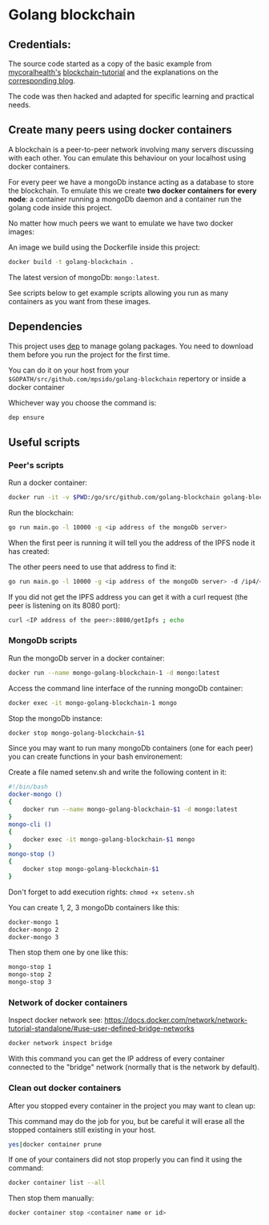 # Golang blockchain

## Credentials:

The source code started as a copy of the basic example from [mycoralhealth's](https://github.com/mycoralhealth/) [blockchain-tutorial](https://github.com/mycoralhealth/blockchain-tutorial/tree/a2893c0c386fbcca63d2c2cad2eb65689c758161) and the explanations on the [corresponding blog](https://medium.com/@mycoralhealth/code-a-simple-p2p-blockchain-in-go-46662601f417).

The code was then hacked and adapted for specific learning and practical needs.

## Create many peers using docker containers 

A blockchain is a peer-to-peer network involving many servers discussing with each other. You can emulate this behaviour on your localhost using docker containers.

For every peer we have a mongoDb instance acting as a database to store the blockchain. To emulate this we create **two docker containers for every node**: a container running a mongoDb daemon and a container run the golang code inside this project.

No matter how much peers we want to emulate we have two docker images:

An image we build using the Dockerfile inside this project:

```bash
docker build -t golang-blockchain .
```

The latest version of mongoDb: `mongo:latest`. 

See scripts below to get example scripts allowing you run as many containers as you want from these images. 

## Dependencies

This project uses [dep](https://github.com/golang/dep) to manage golang packages. You need to download them before you run the project for the first time.

You can do it on your host from your `$GOPATH/src/github.com/mpsido/golang-blockchain` repertory or inside a docker container

Whichever way you choose the command is:

```bash
dep ensure
```

## Useful scripts

### Peer's scripts

Run a docker container:

```bash
docker run -it -v $PWD:/go/src/github.com/golang-blockchain golang-blockchain:latest
```

Run the blockchain:

```bash
go run main.go -l 10000 -g <ip address of the mongoDb server>
```

When the first peer is running it will tell you the address of the IPFS node it has created:

The other peers need to use that address to find it:

```bash
go run main.go -l 10000 -g <ip address of the mongoDb server> -d /ip4/<ip address of the first peer>/tcp/10000/ipfs/<ipfs node>
```  

If you did not get the IPFS address you can get it with a curl request (the peer is listening on its 8080 port):

```bash
curl <IP address of the peer>:8080/getIpfs ; echo
```


### MongoDb scripts

Run the mongoDb server in a docker container:

```bash
docker run --name mongo-golang-blockchain-1 -d mongo:latest
```

Access the command line interface of the running mongoDb container:

```bash
docker exec -it mongo-golang-blockchain-1 mongo
```

Stop the mongoDb instance:

```bash
docker stop mongo-golang-blockchain-$1 
```

Since you may want to run many mongoDb containers (one for each peer) you can create functions in your bash environement:

Create a file named setenv.sh and write the following content in it:

```bash
#!/bin/bash
docker-mongo () 
{
	docker run --name mongo-golang-blockchain-$1 -d mongo:latest 
}
mongo-cli () 
{
	docker exec -it mongo-golang-blockchain-$1 mongo 
}
mongo-stop () 
{
	docker stop mongo-golang-blockchain-$1 
}
```  

Don't forget to add execution rights: `chmod +x setenv.sh`

You can create 1, 2, 3 mongoDb containers like this:

```bash
docker-mongo 1
docker-mongo 2
docker-mongo 3
```

Then stop them one by one like this:
```bash
mongo-stop 1
mongo-stop 2
mongo-stop 3
```

### Network of docker containers

Inspect docker network see: https://docs.docker.com/network/network-tutorial-standalone/#use-user-defined-bridge-networks
```bash
docker network inspect bridge
```

With this command you can get the IP address of every container connected to the "bridge" network (normally that is the network by default).

### Clean out docker containers

After you stopped every container in the project you may want to clean up:

This command may do the job for you, but be careful it will erase all the stopped containers still existing in your host.

```bash
yes|docker container prune
```

If one of your containers did not stop properly you can find it using the command:
```bash
docker container list --all
```

Then stop them manually:
```bash
docker container stop <container name or id>
```